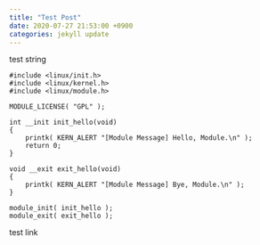 ```yaml
---
title: "Test Post"
date: 2020-07-27 21:53:00 +0900
categories: jekyll update
---
```


test string

```
#include <linux/init.h>
#include <linux/kernel.h>
#include <linux/module.h>

MODULE_LICENSE( "GPL" );

int __init init_hello(void)
{
	printk( KERN_ALERT "[Module Message] Hello, Module.\n" );
	return 0;
}

void __exit exit_hello(void)
{
	printk( KERN_ALERT "[Module Message] Bye, Module.\n" );
}

module_init( init_hello );
module_exit( exit_hello );
```

test link

[module-basic]: https://github.com/pr0gr4m/ex_kernel/blob/master/m_modules/basic/hello.c

